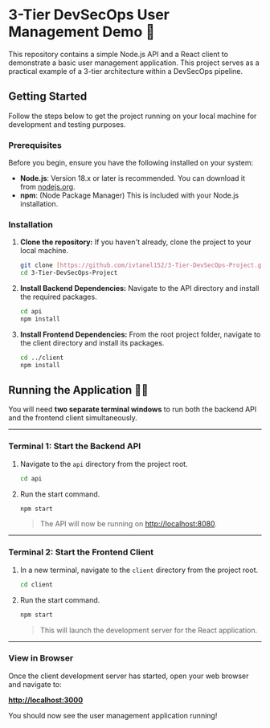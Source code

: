 # 3-Tier DevSecOps User Management Demo 📝

This repository contains a simple Node.js API and a React client to demonstrate a basic user management application. This project serves as a practical example of a 3-tier architecture within a DevSecOps pipeline.

## Getting Started

Follow the steps below to get the project running on your local machine for development and testing purposes.

### Prerequisites

Before you begin, ensure you have the following installed on your system:

* **Node.js**: Version 18.x or later is recommended. You can download it from [nodejs.org](https://nodejs.org/).
* **npm**: (Node Package Manager) This is included with your Node.js installation.

### Installation

1.  **Clone the repository:**
    If you haven't already, clone the project to your local machine.
    ```bash
    git clone [https://github.com/ivtanel152/3-Tier-DevSecOps-Project.git](https://github.com/ivtanel152/3-Tier-DevSecOps-Project.git)
    cd 3-Tier-DevSecOps-Project
    ```

2.  **Install Backend Dependencies:**
    Navigate to the API directory and install the required packages.
    ```bash
    cd api
    npm install
    ```

3.  **Install Frontend Dependencies:**
    From the root project folder, navigate to the client directory and install its packages.
    ```bash
    cd ../client
    npm install
    ```

## Running the Application 🏃‍♂️

You will need **two separate terminal windows** to run both the backend API and the frontend client simultaneously.

---

### **Terminal 1: Start the Backend API**

1.  Navigate to the `api` directory from the project root.
    ```bash
    cd api
    ```
2.  Run the start command.
    ```bash
    npm start
    ```
    > The API will now be running on [http://localhost:8080](http://localhost:8080).

---

### **Terminal 2: Start the Frontend Client**

1.  In a new terminal, navigate to the `client` directory from the project root.
    ```bash
    cd client
    ```
2.  Run the start command.
    ```bash
    npm start
    ```
    > This will launch the development server for the React application.

---

### View in Browser

Once the client development server has started, open your web browser and navigate to:

**[http://localhost:3000](http://localhost:3000)**

You should now see the user management application running!
